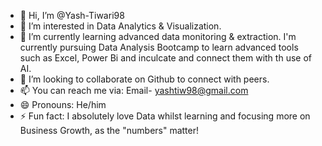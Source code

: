 - 👋 Hi, I’m @Yash-Tiwari98
- 👀 I’m interested in Data Analytics & Visualization.
- 🌱 I’m currently learning advanced data monitoring & extraction. I'm currently pursuing Data Analysis Bootcamp to learn advanced tools such as Excel, Power Bi and inculcate and connect them with th use of AI.
- 💞️ I’m looking to collaborate on Github to connect with peers.
- 📫 You can reach me via: Email- yashtiw98@gmail.com
- 😄 Pronouns: He/him
- ⚡ Fun fact: I absolutely love Data whilst learning and focusing more on Business Growth, as the "numbers" matter!

<!---
Yash-Tiwari98/Yash-Tiwari98 is a ✨ special ✨ repository because its `README.md` (this file) appears on your GitHub profile.
You can click the Preview link to take a look at your changes.
--->

